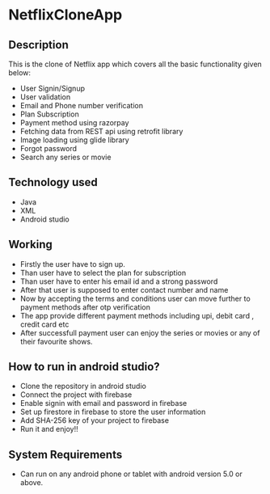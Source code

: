# NetflixCloneApp
## Description
This is the clone of Netflix app which covers all the basic functionality given below:
* User Signin/Signup 
* User validation
* Email and Phone number verification
* Plan Subscription
* Payment method using razorpay 
* Fetching data from REST api using retrofit library
* Image loading using glide library
* Forgot password
* Search any series or movie 
## Technology used
* Java
* XML
* Android studio
## Working
* Firstly the user have to sign up.
* Than user have to select the plan for subscription
* Than user have to enter his email id and a strong password
* After that user is supposed to enter contact number and name
* Now by accepting the terms and conditions user can move further to payment methods after otp verification
* The app provide different payment methods including upi, debit card , credit card etc
* After successfull payment user can enjoy the series or movies or any of their favourite shows.
## How to run in android studio?
* Clone the repository in android studio
* Connect the project with firebase
* Enable signin with email and password in firebase
* Set up firestore in firebase to store the user information
* Add SHA-256 key of your project to firebase
* Run it and enjoy!!
## System Requirements
* Can run on any android phone or tablet with android version 5.0 or above.



